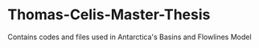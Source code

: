 # Thomas-Celis-Master-Thesis
Contains codes and files used in Antarctica's Basins and Flowlines Model
